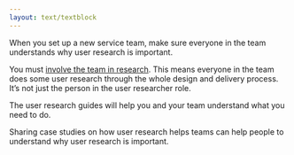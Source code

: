 ```yaml
---
layout: text/textblock
---
```


When you set up a new service team, make sure everyone in the team understands why user research is important.

You must [involve the team in research](/user-research/team-research/). This means everyone in the team does some user research through the whole design and delivery process. It’s not just the person in the user researcher role.

The user research guides will help you and your team understand what you need to do.

Sharing case studies on how user research helps teams can help people to understand why user research is important.

